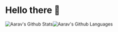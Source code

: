 # Hello there :wave: 
<img align="center" style="padding:0" src="https://github-readme-stats.vercel.app/api?username=skyguy-netizen&show_icons=true&count_private=true&include_all_commits=true&hide_border=true&hide_title=true&bg_color=0D1117&text_color=F0F6FC" alt="Aarav's Github Stats"><img align="center" style="padding:0" src="https://github-readme-stats.vercel.app/api/top-langs/?username=skyguy-netizen&layout=compact&hide_border=true&bg_color=0D1117&text_color=F0F6FC" alt="Aarav's Github Languages">
